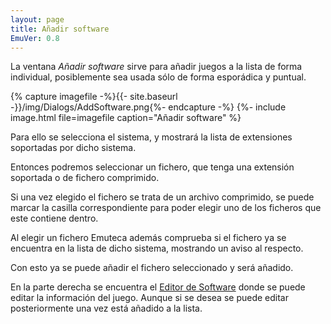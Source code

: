 ```yaml
---
layout: page
title: Añadir software
EmuVer: 0.8
---
```

La ventana *Añadir software* sirve para añadir juegos a la lista de forma individual, posiblemente sea usada sólo de forma esporádica y puntual.

{% capture imagefile -%}{{- site.baseurl -}}/img/Dialogs/AddSoftware.png{%- endcapture -%}
{%- include image.html file=imagefile caption="Añadir software" %}

Para ello se selecciona el sistema, y mostrará la lista de extensiones soportadas por dicho sistema.

Entonces podremos seleccionar un fichero, que tenga una extensión soportada o de fichero comprimido.

Si una vez elegido el fichero se trata de un archivo comprimido, se puede marcar la casilla correspondiente para poder elegir uno de los ficheros que este contiene dentro.

Al elegir un fichero Emuteca además comprueba si el fichero ya se encuentra en la lista de dicho sistema, mostrando un aviso al respecto.

Con esto ya se puede añadir el fichero seleccionado y será añadido.

En la parte derecha se encuentra el [Editor de Software](Dialogs/SoftwareEditor) donde se puede editar la información del juego. Aunque si se desea se puede editar posteriormente una vez está añadido a la lista.

